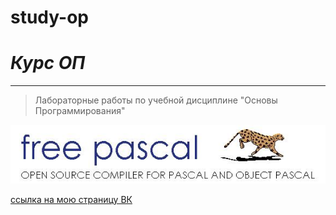 # __study-op__
# _Курс ОП_
___
>Лабораторные работы по учебной дисциплине "Основы Программирования"

![курс](freepascal-logo.jpg)

[ссылка на мою страницу ВК](https://vk.com/lyashko99)

